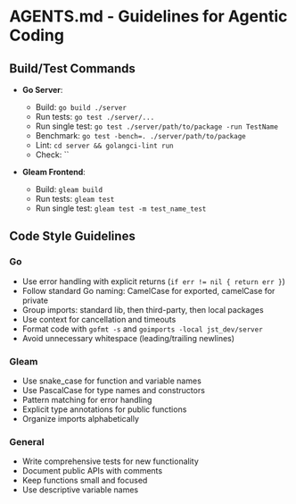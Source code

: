 # AGENTS.md - Guidelines for Agentic Coding

## Build/Test Commands
- **Go Server**:
  - Build: `go build ./server`
  - Run tests: `go test ./server/...`
  - Run single test: `go test ./server/path/to/package -run TestName`
  - Benchmark: `go test -bench=. ./server/path/to/package`
  - Lint: `cd server && golangci-lint run`
  - Check: ``

- **Gleam Frontend**:
  - Build: `gleam build`
  - Run tests: `gleam test`
  - Run single test: `gleam test -m test_name_test`

## Code Style Guidelines

### Go
- Use error handling with explicit returns (`if err != nil { return err }`)
- Follow standard Go naming: CamelCase for exported, camelCase for private
- Group imports: standard lib, then third-party, then local packages
- Use context for cancellation and timeouts
- Format code with `gofmt -s` and `goimports -local jst_dev/server`
- Avoid unnecessary whitespace (leading/trailing newlines)

### Gleam
- Use snake_case for function and variable names
- Use PascalCase for type names and constructors
- Pattern matching for error handling
- Explicit type annotations for public functions
- Organize imports alphabetically

### General
- Write comprehensive tests for new functionality
- Document public APIs with comments
- Keep functions small and focused
- Use descriptive variable names